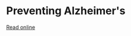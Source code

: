 # Preventing Alzheimer's
[Read online](https://www.facebook.com/hackercup/problems.php?pid=1420024724897316&round=1437956993099239)

